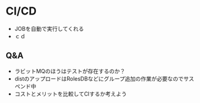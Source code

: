 CI/CD
=======

- JOBを自動で実行してくれる
- ｃｄ

Q&A
-------
- ラビットMQのほうはテストが存在するのか？
- distのアップロードはRolesDBなどにグループ追加の作業が必要なのでサスペンド中
- コストとメリットを比較してCIするか考えよう 